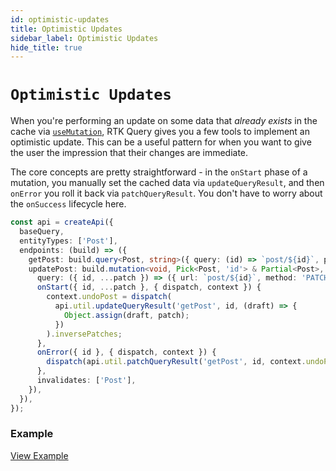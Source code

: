```yaml
---
id: optimistic-updates
title: Optimistic Updates
sidebar_label: Optimistic Updates
hide_title: true
---
```


# `Optimistic Updates`

When you're performing an update on some data that _already exists_ in the cache via [`useMutation`](./mutations), RTK Query gives you a few tools to implement an optimistic update. This can be a useful pattern for when you want to give the user the impression that their changes are immediate.

The core concepts are pretty straightforward - in the `onStart` phase of a mutation, you manually set the cached data via `updateQueryResult`, and then `onError` you roll it back via `patchQueryResult`. You don't have to worry about the `onSuccess` lifecycle here.

```ts title="Example optimistic update mutation"
const api = createApi({
  baseQuery,
  entityTypes: ['Post'],
  endpoints: (build) => ({
    getPost: build.query<Post, string>({ query: (id) => `post/${id}`, provides: ['Post'] }),
    updatePost: build.mutation<void, Pick<Post, 'id'> & Partial<Post>, { undoPost: Patch[] }>({
      query: ({ id, ...patch }) => ({ url: `post/${id}`, method: 'PATCH', body: patch }),
      onStart({ id, ...patch }, { dispatch, context }) {
        context.undoPost = dispatch(
          api.util.updateQueryResult('getPost', id, (draft) => {
            Object.assign(draft, patch);
          })
        ).inversePatches;
      },
      onError({ id }, { dispatch, context }) {
        dispatch(api.util.patchQueryResult('getPost', id, context.undoPost));
      },
      invalidates: ['Post'],
    }),
  }),
});
```

### Example

[View Example](../examples/react-optimistic-updates)
